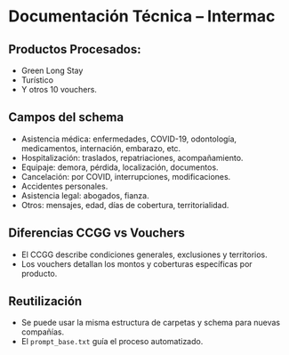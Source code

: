 # Documentación Técnica – Intermac

## Productos Procesados:
- Green Long Stay
- Turístico
- Y otros 10 vouchers.

## Campos del schema
- Asistencia médica: enfermedades, COVID-19, odontología, medicamentos, internación, embarazo, etc.
- Hospitalización: traslados, repatriaciones, acompañamiento.
- Equipaje: demora, pérdida, localización, documentos.
- Cancelación: por COVID, interrupciones, modificaciones.
- Accidentes personales.
- Asistencia legal: abogados, fianza.
- Otros: mensajes, edad, días de cobertura, territorialidad.

## Diferencias CCGG vs Vouchers
- El CCGG describe condiciones generales, exclusiones y territorios.
- Los vouchers detallan los montos y coberturas específicas por producto.

## Reutilización
- Se puede usar la misma estructura de carpetas y schema para nuevas compañías.
- El `prompt_base.txt` guía el proceso automatizado.